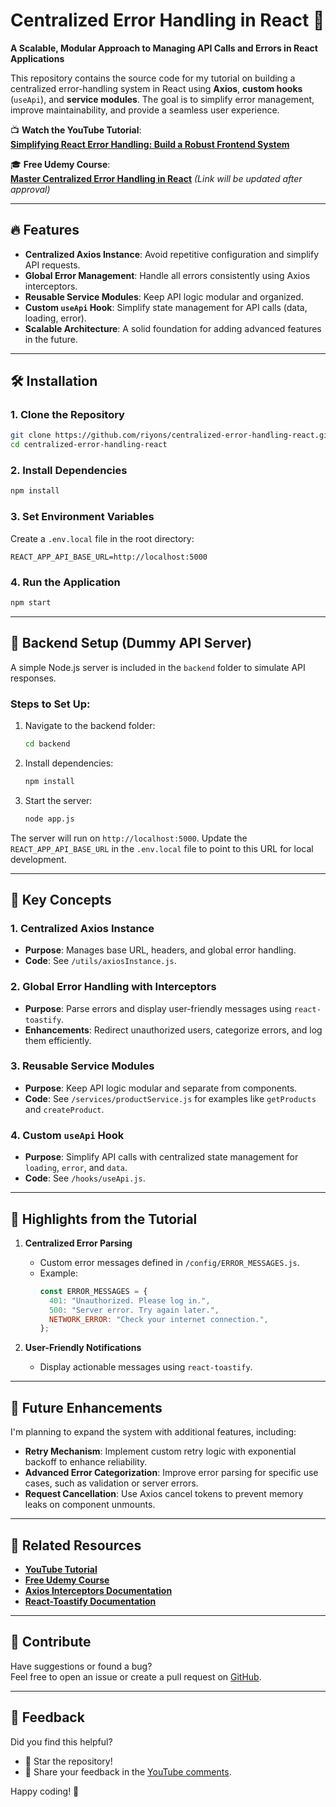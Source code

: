 
# Centralized Error Handling in React 🚀  

**A Scalable, Modular Approach to Managing API Calls and Errors in React Applications**  

This repository contains the source code for my tutorial on building a centralized error-handling system in React using **Axios**, **custom hooks** (`useApi`), and **service modules**. The goal is to simplify error management, improve maintainability, and provide a seamless user experience.

📺 **Watch the YouTube Tutorial**:  
[**Simplifying React Error Handling: Build a Robust Frontend System**](https://www.youtube.com/watch?v=qa996Dh0TNo)

🎓 **Free Udemy Course**:  
[**Master Centralized Error Handling in React**](#) _(Link will be updated after approval)_

---

## 🔥 Features  
- **Centralized Axios Instance**: Avoid repetitive configuration and simplify API requests.  
- **Global Error Management**: Handle all errors consistently using Axios interceptors.  
- **Reusable Service Modules**: Keep API logic modular and organized.  
- **Custom `useApi` Hook**: Simplify state management for API calls (data, loading, error).  
- **Scalable Architecture**: A solid foundation for adding advanced features in the future.  

---

## 🛠️ Installation  

### 1. Clone the Repository  
```bash  
git clone https://github.com/riyons/centralized-error-handling-react.git  
cd centralized-error-handling-react  
```  

### 2. Install Dependencies  
```bash  
npm install  
```  

### 3. Set Environment Variables  
Create a `.env.local` file in the root directory:  
```env  
REACT_APP_API_BASE_URL=http://localhost:5000
```  

### 4. Run the Application  
```bash  
npm start  
```  

---

## 🧩 Backend Setup (Dummy API Server)  

A simple Node.js server is included in the `backend` folder to simulate API responses.  

### Steps to Set Up:  
1. Navigate to the backend folder:  
   ```bash  
   cd backend  
   ```  

2. Install dependencies:  
   ```bash  
   npm install  
   ```  

3. Start the server:  
   ```bash  
   node app.js  
   ```  

The server will run on `http://localhost:5000`. Update the `REACT_APP_API_BASE_URL` in the `.env.local` file to point to this URL for local development.

---

## 📖 Key Concepts  

### 1. Centralized Axios Instance  
- **Purpose**: Manages base URL, headers, and global error handling.  
- **Code**: See `/utils/axiosInstance.js`.  

### 2. Global Error Handling with Interceptors  
- **Purpose**: Parse errors and display user-friendly messages using `react-toastify`.  
- **Enhancements**: Redirect unauthorized users, categorize errors, and log them efficiently.  

### 3. Reusable Service Modules  
- **Purpose**: Keep API logic modular and separate from components.  
- **Code**: See `/services/productService.js` for examples like `getProducts` and `createProduct`.  

### 4. Custom `useApi` Hook  
- **Purpose**: Simplify API calls with centralized state management for `loading`, `error`, and `data`.  
- **Code**: See `/hooks/useApi.js`.  

---

## 🌟 Highlights from the Tutorial  

1. **Centralized Error Parsing**  
   - Custom error messages defined in `/config/ERROR_MESSAGES.js`.  
   - Example:  
     ```javascript  
     const ERROR_MESSAGES = {  
       401: "Unauthorized. Please log in.",  
       500: "Server error. Try again later.",  
       NETWORK_ERROR: "Check your internet connection.",  
     };  
     ```  

2. **User-Friendly Notifications**  
   - Display actionable messages using `react-toastify`.  

---

## 📂 Future Enhancements  

I'm planning to expand the system with additional features, including:  

- **Retry Mechanism**: Implement custom retry logic with exponential backoff to enhance reliability.  
- **Advanced Error Categorization**: Improve error parsing for specific use cases, such as validation or server errors.  
- **Request Cancellation**: Use Axios cancel tokens to prevent memory leaks on component unmounts.  

---

## 📂 Related Resources  

- [**YouTube Tutorial**](https://www.youtube.com/watch?v=qa996Dh0TNo)  
- [**Free Udemy Course**](https://www.udemy.com/course/master-react-error-handling-with-axios-and-hooks)  
- [**Axios Interceptors Documentation**](https://axios-http.com/docs/interceptors)  
- [**React-Toastify Documentation**](https://fkhadra.github.io/react-toastify/introduction)  

---

## 🤝 Contribute  

Have suggestions or found a bug?  
Feel free to open an issue or create a pull request on [GitHub](https://github.com/riyons/centralized-error-handling-react).  

---

## 💬 Feedback  

Did you find this helpful?  
- 🌟 Star the repository!  
- 💬 Share your feedback in the [YouTube comments](https://www.youtube.com/watch?v=qa996Dh0TNo).  

Happy coding! 🚀  

